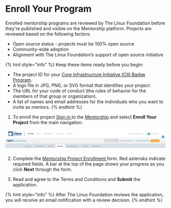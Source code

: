 # Enroll Your Program

Enrolled mentorship programs are reviewed by The Linux Foundation before they're published and visible on the Mentorship platform. Projects are reviewed based on the following factors: 

* Open source status - projects must be 100% open source 
* Community-wide adoption
* Alignment with The Linux Foundation’s support of open source initiative 

{% hint style="info" %}
Keep these items ready before you begin:

* The project ID for your [Core Infrastructure Initiative \(CII\) Badge Program](https://www.coreinfrastructure.org/programs/badge-program/).
* A logo file in JPG, PNG, or SVG format that identifies your project.
* The URL for your code of conduct \(the rules of behavior for the members of that group or organization\).
* A list of names and email addresses for the individuals who you want to invite as mentors.
{% endhint %}

1. To enroll the project [Sign in ](../../../sso/sign-in/)to the [Mentorship](https://mentorship.lfx.linuxfoundation.org/) and select **Enroll Your Project** from the main navigation. 

![](../../../.gitbook/assets/enroll-your-program.png)

2. Complete the [Mentorship Project Enrollment ](mentorship-project-enrollment-form.md)form. Red asterisks indicate required fields. A bar at the top of the page shows your progress as you click **Next** through the form.

3. Read and agree to the Terms and Conditions and **Submit** the application.  
   

{% hint style="info" %}
After The Linux Foundation reviews the application, you will receive an email notification with a review decision. 
{% endhint %}

